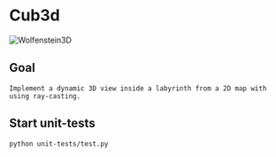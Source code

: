 # Cub3d
![Wolfenstein3D](https://camo.githubusercontent.com/954fbd4e42294dfc7e13d5ea904bf9c6af551154f870d8ac70573357f74236c1/68747470733a2f2f692e696d6775722e636f6d2f38786349645a732e706e67)
## Goal

	Implement a dynamic 3D view inside a labyrinth from a 2D map with using ray-casting.

## Start unit-tests
```bash
python unit-tests/test.py  
```